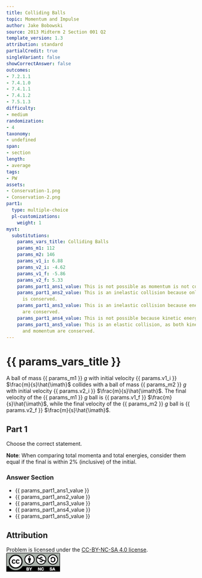 ```yaml
---
title: Colliding Balls
topic: Momentum and Impulse
author: Jake Bobowski
source: 2013 Midterm 2 Section 001 Q2
template_version: 1.3
attribution: standard
partialCredit: true
singleVariant: false
showCorrectAnswer: false
outcomes:
- 7.2.1.1
- 7.4.1.0
- 7.4.1.1
- 7.4.1.2
- 7.5.1.3
difficulty:
- medium
randomization:
- 4
taxonomy:
- undefined
span:
- section
length:
- average
tags:
- PW
assets:
- Conservation-1.png
- Conservation-2.png
part1:
  type: multiple-choice
  pl-customizations:
    weight: 1
myst:
  substitutions:
    params_vars_title: Colliding Balls
    params_m1: 112
    params_m2: 146
    params_v1_i: 6.88
    params_v2_i: -4.62
    params_v1_f: -5.86
    params_v2_f: 5.33
    params_part1_ans1_value: This is not possible as momentum is not conserved.
    params_part1_ans2_value: This is an inelastic collision because only momentum
      is conserved.
    params_part1_ans3_value: This is an inelastic collision because energy and momentum
      are conserved.
    params_part1_ans4_value: This is not possible because kinetic energy is not conserved.
    params_part1_ans5_value: This is an elastic collision, as both kinetic energy
      and momentum are conserved.
---
```

# {{ params_vars_title }}
A ball of mass {{ params_m1 }} $g$ with initial velocity {{ params.v1_i }} $\frac{m}{s}\hat{\imath}$ collides with a ball of mass {{ params_m2 }} $g$ with initial velocity {{ params.v2_i }} $\frac{m}{s}\hat{\imath}$. The final velocity of the {{ params_m1 }} $g$ ball is {{ params.v1_f }} $\frac{m}{s}\hat{\imath}$, while the final velocity of the {{ params_m2 }} $g$ ball is {{ params.v2_f }} $\frac{m}{s}\hat{\imath}$.

## Part 1

Choose the correct statement.

**Note**: When comparing total momenta and total energies, consider them equal if the final is within 2% (inclusive) of the initial.

### Answer Section

- {{ params_part1_ans1_value }}
- {{ params_part1_ans2_value }}
- {{ params_part1_ans3_value }}
- {{ params_part1_ans4_value }}
- {{ params_part1_ans5_value }}

## Attribution

Problem is licensed under the [CC-BY-NC-SA 4.0 license](https://creativecommons.org/licenses/by-nc-sa/4.0/).<br> ![The Creative Commons 4.0 license requiring attribution-BY, non-commercial-NC, and share-alike-SA license.](https://raw.githubusercontent.com/firasm/bits/master/by-nc-sa.png)